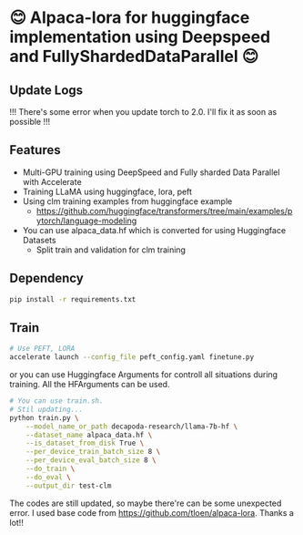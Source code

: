#  😊 Alpaca-lora for huggingface implementation using Deepspeed and FullyShardedDataParallel 😊


## Update Logs
!!! There's some error when you update torch to 2.0. I'll fix it as soon as possible !!!
## Features
- Multi-GPU training using DeepSpeed and Fully sharded Data Parallel with Accelerate
- Training LLaMA using huggingface, lora, peft
- Using clm training examples from huggingface example
    - https://github.com/huggingface/transformers/tree/main/examples/pytorch/language-modeling
- You can use alpaca_data.hf which is converted for using Huggingface Datasets
    - Split train and validation for clm training

## Dependency
```sh
pip install -r requirements.txt
```

## Train
```sh
# Use PEFT, LORA
accelerate launch --config_file peft_config.yaml finetune.py
```

or you can use Huggingface Arguments for controll all situations during training. All the HFArguments can be used.
```sh
# You can use train.sh.
# Stil updating...
python train.py \
    --model_name_or_path decapoda-research/llama-7b-hf \
    --dataset_name alpaca_data.hf \
    --is_dataset_from_disk True \
    --per_device_train_batch_size 8 \
    --per_device_eval_batch_size 8 \
    --do_train \
    --do_eval \
    --output_dir test-clm
```
The codes are still updated, so maybe there're can be some unexpected error.
I used base code from https://github.com/tloen/alpaca-lora. Thanks a lot!!
